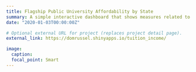 ```yaml
---
title: Flagship Public University Affordability by State
summary: A simple interactive dashboard that shows measures related to change in two quantities from 1970 to 2017, by state - median household income and in-state tuition at the flagship public university. <a href="https://domrussel.shinyapps.io/tuition_income/">[View Project]</a> <a href="https://github.com/domrussel/tuition_income">[View GitHub Repo]</a>
date: "2020-01-03T00:00:00Z"

# Optional external URL for project (replaces project detail page).
external_link: https://domrussel.shinyapps.io/tuition_income/

image:
  caption:
  focal_point: Smart
---
```

